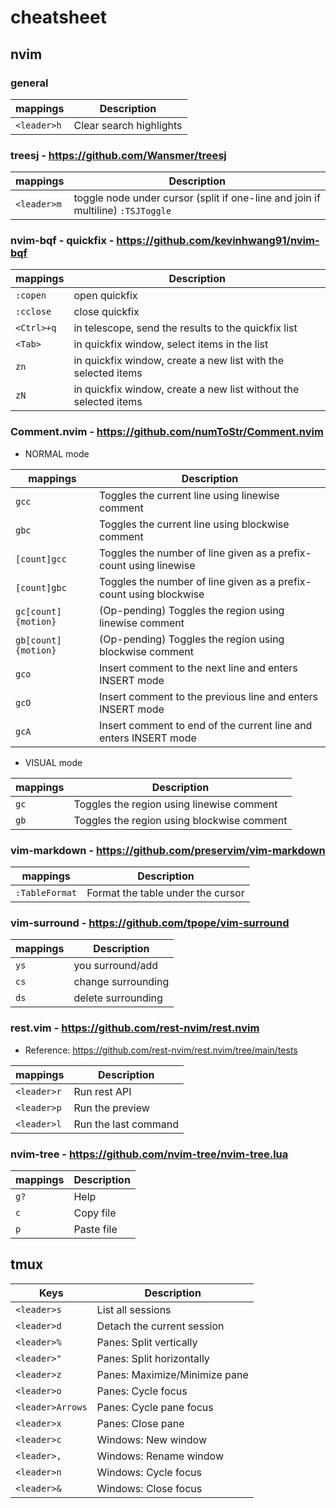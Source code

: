 # cheatsheet

## nvim

### general

| mappings    | Description             |
|-------------|-------------------------|
| `<leader>h` | Clear search highlights |



### treesj - https://github.com/Wansmer/treesj

| mappings    | Description                                                                     |
|-------------|---------------------------------------------------------------------------------|
| `<leader>m` | toggle node under cursor (split if one-line and join if multiline) `:TSJToggle` |


### nvim-bqf - quickfix - https://github.com/kevinhwang91/nvim-bqf

| mappings   | Description                                                      |
|------------|------------------------------------------------------------------|
| `:copen`   | open quickfix                                                    |
| `:cclose`  | close quickfix                                                   |
| `<Ctrl>+q` | in telescope, send the results to the quickfix list              |
| `<Tab>`    | in quickfix window, select items in the list                     |
| `zn`       | in quickfix window, create a new list with the selected items    |
| `zN`       | in quickfix window, create a new list without the selected items |


### Comment.nvim - https://github.com/numToStr/Comment.nvim

- NORMAL mode

| mappings            | Description                                                        |
|---------------------|--------------------------------------------------------------------|
| `gcc`               | Toggles the current line using linewise comment                    |
| `gbc`               | Toggles the current line using blockwise comment                   |
| `[count]gcc`        | Toggles the number of line given as a prefix-count using linewise  |
| `[count]gbc`        | Toggles the number of line given as a prefix-count using blockwise |
| `gc[count]{motion}` | (Op-pending) Toggles the region using linewise comment             |
| `gb[count]{motion}` | (Op-pending) Toggles the region using blockwise comment            |
| `gco`               | Insert comment to the next line and enters INSERT mode             |
| `gcO`               | Insert comment to the previous line and enters INSERT mode         |
| `gcA`               | Insert comment to end of the current line and enters INSERT mode   |

- VISUAL mode

| mappings | Description                                |
|----------|--------------------------------------------|
| `gc`     | Toggles the region using linewise comment  |
| `gb`     | Toggles the region using blockwise comment |


### vim-markdown - https://github.com/preservim/vim-markdown

| mappings       | Description                       |
|----------------|-----------------------------------|
| `:TableFormat` | Format the table under the cursor |



### vim-surround - https://github.com/tpope/vim-surround

| mappings | Description        |
|----------|--------------------|
| `ys`     | you surround/add   |
| `cs`     | change surrounding |
| `ds`     | delete surrounding |


### rest.vim - https://github.com/rest-nvim/rest.nvim

- Reference: https://github.com/rest-nvim/rest.nvim/tree/main/tests

| mappings    | Description          |
|-------------|----------------------|
| `<leader>r` | Run rest API         |
| `<leader>p` | Run the preview      |
| `<leader>l` | Run the last command |


### nvim-tree - https://github.com/nvim-tree/nvim-tree.lua

| mappings | Description |
|----------|-------------|
| `g?`     | Help        |
| `c`      | Copy file   |
| `p`      | Paste file  |


## tmux


| Keys             | Description                   |
|------------------|-------------------------------|
| `<leader>s`      | List all sessions             |
| `<leader>d`      | Detach the current session    |
| `<leader>%`      | Panes: Split vertically       |
| `<leader>"`      | Panes: Split horizontally     |
| `<leader>z`      | Panes: Maximize/Minimize pane |
| `<leader>o`      | Panes: Cycle focus            |
| `<leader>Arrows` | Panes: Cycle pane focus       |
| `<leader>x`      | Panes: Close pane             |
| `<leader>c`      | Windows: New window           |
| `<leader>,`      | Windows: Rename window        |
| `<leader>n`      | Windows: Cycle focus          |
| `<leader>&`      | Windows: Close focus          |
